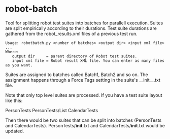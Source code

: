 robot-batch
===========

Tool for splitting robot test suites into batches for parallell execution.
Suites are split empirically according to their durations. Test suite durations
are gathered from the robot_results.xml files of a previous test run.

    Usage: robotbatch.py <number of batches> <output dir> <input xml file> ...
    Where: 
       output dir     = parent directory of Robot test suites.
       input xml file = Robot result XML file. You can enter as many files as you want.

Suites are assigned to batches called Batch1, Batch2 and so on. The assignment happens
through a Force Tags setting in the suite's \_\_init\_\_.txt file.

Note that only top level suites are processed. If you have a test suite layout like this:

PersonTests
PersonTests/List
CalendarTests

Then there would be two suites that can be split into batches (PersonTests and CalendarTests).
PersonTests/__init__.txt and CalendarTests/__init__.txt would be updated.


